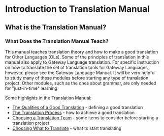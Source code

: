 # Introduction to Translation Manual #

## What is the Translation Manual? ##


### What Does the Translation Manual Teach?

This manual teaches translation theory and how to make a good translation for Other Languages (OLs). Some of the principles of translation in this manual also apply to Gateway Language translation. For specific instruction on how to translate the set of translation tools for Gateway Languages, however, please see the Gateway Language Manual. It will be very helpful to study many of these modules before starting any type of translation project. Other modules, such as the ones about grammar, are only needed for "just-in-time" learning.


Some highlights in the Translation Manual:

* [The Qualities of a Good Translation](../guidelines-intro/01.md) - defining a good translation
* [The Translation Process](../translate-process/01.md) - how to achieve a good translation
* [Choosing a Translation Team](../choose-team/01.md) - some items to consider before starting a translation project
* [Choosing What to Translate](../translation-difficulty/01.md) - what to start translating

